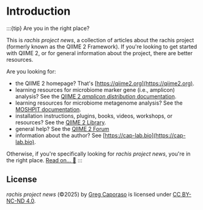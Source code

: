 # Introduction

:::{tip} Are you in the right place?

This is *rachis project news*, a collection of articles about the rachis project (formerly known as the QIIME 2 Framework).
If you're looking to get started with QIIME 2, or for general information about the project, there are better resources.

Are you looking for:
- the QIIME 2 homepage? That's [https://qiime2.org](https://qiime2.org).
- learning resources for microbiome marker gene (i.e., amplicon) analysis? See the [QIIME 2 *amplicon distribution* documentation](https://amplicon-docs.qiime2.org).
- learning resources for microbiome metagenome analysis? See the [MOSHPIT documentation](https://moshpit.qiime2.org).
- installation instructions, plugins, books, videos, workshops, or resources? See the [QIIME 2 Library](https://library.qiime2.org).
- general help? See the [QIIME 2 Forum](https://forum.qiime2.org)
- information about the author? See [https://cap-lab.bio](https://cap-lab.bio).

Otherwise, if you're specifically looking for *rachis project news*, you're in the right place.
[Read on... 📖](#tutorial)
:::

## License

 *rachis project news* (©2025) by [Greg Caporaso](https://cap-lab.bio) is licensed under [CC BY-NC-ND 4.0](https://creativecommons.org/licenses/by-nc-nd/4.0/deed.en).
